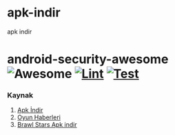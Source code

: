# apk-indir
apk indir
# android-security-awesome ![Awesome](https://cdn.rawgit.com/sindresorhus/awesome/d7305f38d29fed78fa85652e3a63e154dd8e8829/media/badge.svg) [![Lint](https://github.com/ashishb/android-security-awesome/actions/workflows/lint.yml/badge.svg)](https://github.com/ashishb/android-security-awesome/actions/workflows/lint.yml) [![Test](https://github.com/ashishb/android-security-awesome/actions/workflows/test.yml/badge.svg)](https://github.com/ashishb/android-security-awesome/actions/workflows/test.yml)

### Kaynak

1. [Apk İndir](https://apk-indir.net/)
2. [Oyun Haberleri](https://oyunhabertr.com/)
3. [Brawl Stars Apk indir](https://www.apk-indir.net/brawl-stars-apk-indir/)
